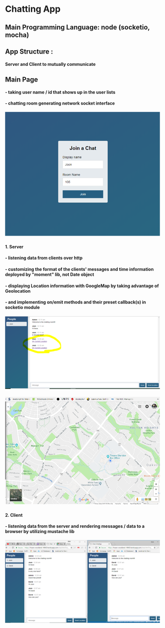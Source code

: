 # Chatting App

## Main Programming Language: node (socketio, mocha)

## App Structure :
#### Server and Client to mutually communicate
####
## Main Page
#### - taking user name / id that shows up in the user lists
#### - chatting room generating network socket interface
##### ![Main Page](main.PNG)
####
#### 1. Server
####      - listening data from clients over http
####      - customizing the format of the clients' messages and time information deployed by "moment" lib, not Date object
####      - displaying Location information with GoogleMap by taking advantage of Geolocation 
####      - and implementing on/emit methods and their preset callback(s) in socketio module
##### ![Server](page1.PNG)
##### ![Server1](googlemap.PNG)
####
#### 2. Client
####      - listening data from the server and rendering messages / data to a browser by utilizing mustache lib
##### ![Clients](client.PNG)









